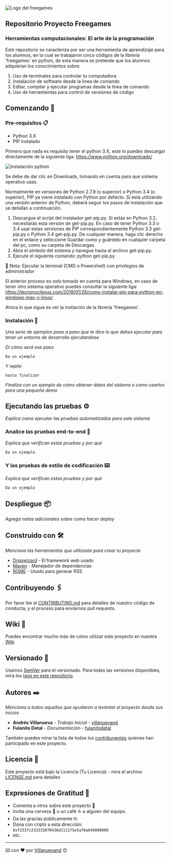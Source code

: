 ![Logo del freegames](https://pypi.org/static/images/logo-small.2a411bc6.svg) 
## Repositorio Proyecto Freegames
### Herramientas computacionales: El arte de la programación 

Este repositorio se caracteriza por ser una herramienta de aprendizaje para los alumnos, en la cual se trabajaron cinco códigos de la librería 'freegames' en python, 
de esta manera se pretende que los alumnos adquieran los conocimientos sobre: 

<ol>
<li>Uso de terminales para controlar tu computadora</li>
<li>Instalación de software desde la linea de comando</li>
<li>Editar, compilar y ejecutar programas desde la linea de comando</li>
<li>Uso de herramientas para control de versiones de código</li>
</ol>

## Comenzando 🚀
### Pre-requisitos 📋
<ul>
<li>Python 3.X</li>
<li>PIP instalado</li>
</ul>

Primero que nada es requisito tener el python 3.X, este lo puedes descargar directamente de la siguiente liga: https://www.python.org/downloads/

![Instalación python](https://github.com/Perez-Mendez-Yael0804/JueguitosPy/assets/72780700/7a1dd23f-2cf3-470d-98c8-671a6ccfbdb3)

Se debe de dar clic en Downloads, tomando en cuenta para que sistema operativo usas.

Normalmente en versiones de Python 2.7.9 (o superior) o Python 3.4 (o superior), PIP ya viene instalado con Python por defecto. Si está utilizando una versión anterior de Python, deberá seguir los pasos de instalación que se detallan a continuación.

<ol>
<li>Descargue el script del instalador get-pip.py. Si estás en Python 3.2, necesitarás esta versión de get-pip.py. En caso de tener Python 3.3 o 3.4 usar estas versiones de PiP correspondientemente Python 3.3 get-pip.py o Python 3.4 get-pip.py. De cualquier manera, haga clic derecho en el enlace y seleccione Guardar como y guárdelo en cualquier carpeta del pc, como su carpeta de Descargas.</li>
<li>Abra el símbolo del sistema y navegue hasta el archivo get-pip.py.</li>
<li>Ejecute el siguiente comando: python get-pip.py</li>
</ol>

📝 Nota: Ejecutar la terminal (CMD o Powershell) con privilegios de administrador
  
El anterior proceso es solo tomado en cuenta para Windows, en caso de tener otro sistema operativo puedes consultar la siguiente liga: https://tecnonucleous.com/2018/01/28/como-instalar-pip-para-python-en-windows-mac-y-linux/

Ahora lo que sigue es ver la instlación de la librería 'freegames'.

### Instalación 🔧

_Una serie de ejemplos paso a paso que te dice lo que debes ejecutar para tener un entorno de desarrollo ejecutandose_

_Dí cómo será ese paso_

```
Da un ejemplo
```

_Y repite_

```
hasta finalizar
```

_Finaliza con un ejemplo de cómo obtener datos del sistema o como usarlos para una pequeña demo_

## Ejecutando las pruebas ⚙️

_Explica como ejecutar las pruebas automatizadas para este sistema_

### Analice las pruebas end-to-end 🔩

_Explica que verifican estas pruebas y por qué_

```
Da un ejemplo
```

### Y las pruebas de estilo de codificación ⌨️

_Explica que verifican estas pruebas y por qué_

```
Da un ejemplo
```

## Despliegue 📦

_Agrega notas adicionales sobre como hacer deploy_

## Construido con 🛠️

_Menciona las herramientas que utilizaste para crear tu proyecto_

* [Dropwizard](http://www.dropwizard.io/1.0.2/docs/) - El framework web usado
* [Maven](https://maven.apache.org/) - Manejador de dependencias
* [ROME](https://rometools.github.io/rome/) - Usado para generar RSS

## Contribuyendo 🖇️

Por favor lee el [CONTRIBUTING.md](https://gist.github.com/villanuevand/xxxxxx) para detalles de nuestro código de conducta, y el proceso para enviarnos pull requests.

## Wiki 📖

Puedes encontrar mucho más de cómo utilizar este proyecto en nuestra [Wiki](https://github.com/tu/proyecto/wiki)

## Versionado 📌

Usamos [SemVer](http://semver.org/) para el versionado. Para todas las versiones disponibles, mira los [tags en este repositorio](https://github.com/tu/proyecto/tags).

## Autores ✒️

_Menciona a todos aquellos que ayudaron a levantar el proyecto desde sus inicios_

* **Andrés Villanueva** - *Trabajo Inicial* - [villanuevand](https://github.com/villanuevand)
* **Fulanito Detal** - *Documentación* - [fulanitodetal](#fulanito-de-tal)

También puedes mirar la lista de todos los [contribuyentes](https://github.com/your/project/contributors) quíenes han participado en este proyecto. 

## Licencia 📄

Este proyecto está bajo la Licencia (Tu Licencia) - mira el archivo [LICENSE.md](LICENSE.md) para detalles

## Expresiones de Gratitud 🎁

* Comenta a otros sobre este proyecto 📢
* Invita una cerveza 🍺 o un café ☕ a alguien del equipo. 
* Da las gracias públicamente 🤓.
* Dona con cripto a esta dirección: `0xf253fc233333078436d111175e5a76a649890000`
* etc.



---
⌨️ con ❤️ por [Villanuevand](https://github.com/Villanuevand) 😊
